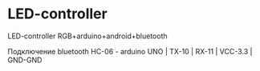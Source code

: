 # LED-controller
LED-controller RGB+arduino+android+bluetooth

Подключение bluetooth
HC-06 - arduino UNO
| TX-10 | RX-11 | VCC-3.3 | GND-GND
